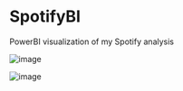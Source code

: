 # SpotifyBI
PowerBI visualization of my Spotify analysis

![image](https://github.com/Nick-Doan/SpotifyBI/assets/160164886/0c59e3ee-c973-46f9-ba3f-ee45456fbb7e)

![image](https://github.com/Nick-Doan/SpotifyBI/assets/160164886/34d86b50-4d1b-4fd1-b816-72fadc7ed04d)
